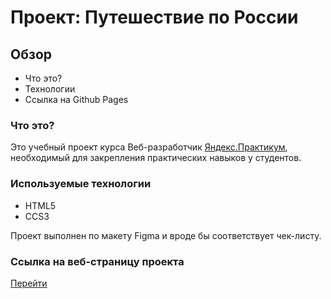# Проект: Путешествие по России

## Обзор

- Что это?
- Технологии
- Ссылка на Github Pages

### Что это?

Это учебный проект курса Веб-разработчик [Яндекс.Практикум](https://practicum.yandex.ru "Перейти на сайт Яндекс.Практикум"), необходимый для закрепления практических навыков у студентов.

### Используемые технологии

- HTML5
- CCS3

Проект выполнен по макету Figma и вроде бы соответствует чек-листу.

### Ссылка на веб-страницу проекта

[Перейти](https://max-ermilov.github.io/russian-travel/ "в сумрак")
